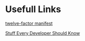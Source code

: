 # Usefull Links

[twelve-factor manifest](https://github.com/twelve-factor/twelve-factor/tree/next)

[Stuff Every Developer Should Know](https://github.com/mtdvio)